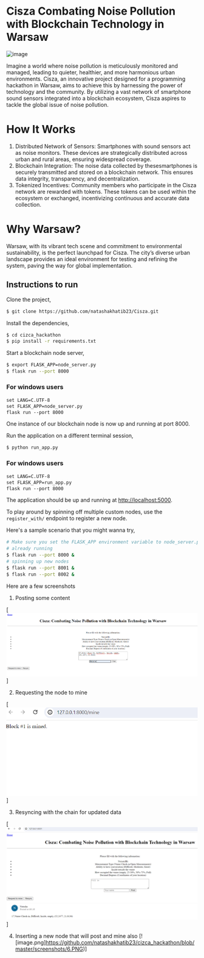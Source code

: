 # Cisza Combating Noise Pollution with Blockchain Technology in Warsaw 


![image](https://github.com/natashakhatib23/cizca_hackathon/assets/39652010/b033a0d4-7043-4b93-9e49-0462b3533f1d)


Imagine a world where noise pollution is meticulously monitored and managed, leading to quieter, healthier, and more harmonious urban
environments. Cisza, an innovative project designed for a programming hackathon in Warsaw, aims to achieve this by
harnessing the power of technology and the community. By utilizing a vast network of smartphone sound sensors integrated into a
blockchain ecosystem, Cisza aspires to tackle the global issue of noise pollution.




# How It Works

1. Distributed Network of Sensors: Smartphones with sound sensors act as noise monitors. These devices are strategically distributed across urban and rural areas, ensuring widespread coverage.
2. Blockchain Integration: The noise data collected by thesesmartphones is securely transmitted and stored on a blockchain
network. This ensures data integrity, transparency, and decentralization.
3. Tokenized Incentives: Community members who participate in the Cisza network are rewarded with tokens. These tokens can be used
within the ecosystem or exchanged, incentivizing continuous and accurate data collection.

# Why Warsaw?
Warsaw, with its vibrant tech scene and commitment to environmental sustainability, is the perfect launchpad for Cisza. The
city’s diverse urban landscape provides an ideal environment for testing and refining the system, paving the way for global implementation.

## Instructions to run

Clone the project,

```sh
$ git clone https://github.com/natashakhatib23/Cisza.git
```

Install the dependencies,

```sh
$ cd cizca_hackathon
$ pip install -r requirements.txt
```

Start a blockchain node server,

```sh
$ export FLASK_APP=node_server.py
$ flask run --port 8000
```

### For windows users
```
set LANG=C.UTF-8
set FLASK_APP=node_server.py
flask run --port 8000
```
One instance of our blockchain node is now up and running at port 8000.


Run the application on a different terminal session,

```sh
$ python run_app.py
```

### For windows users
```
set LANG=C.UTF-8
set FLASK_APP=run_app.py
flask run --port 8000
```

The application should be up and running at [http://localhost:5000](http://localhost:5000).


To play around by spinning off multiple custom nodes, use the `register_with/` endpoint to register a new node. 

Here's a sample scenario that you might wanna try,

```sh
# Make sure you set the FLASK_APP environment variable to node_server.py before running these nodes
# already running
$ flask run --port 8000 &
# spinning up new nodes
$ flask run --port 8001 &
$ flask run --port 8002 &
```

Here are a few screenshots

1. Posting some content

[![image.png](https://github.com/natashakhatib23/cizca_hackathon/blob/master/screenshots/2.PNG)]

2. Requesting the node to mine

[![image.png](https://github.com/natashakhatib23/cizca_hackathon/blob/master/screenshots/3.PNG)]

3. Resyncing with the chain for updated data

[![image.png](https://github.com/natashakhatib23/cizca_hackathon/blob/master/screenshots/4.PNG)]

4. Inserting a new node that will post and mine also
  [![image.png]https://github.com/natashakhatib23/cizca_hackathon/blob/master/screenshots/6.PNG)]

